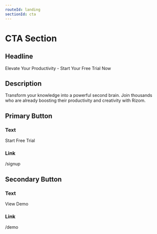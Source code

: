 ```yaml
---
routeId: landing
sectionId: cta
---
```

# CTA Section

## Headline

Elevate Your Productivity - Start Your Free Trial Now

## Description

Transform your knowledge into a powerful second brain. Join thousands who are already boosting their productivity and creativity with Rizom.

## Primary Button

### Text

Start Free Trial

### Link

/signup

## Secondary Button

### Text

View Demo

### Link

/demo
